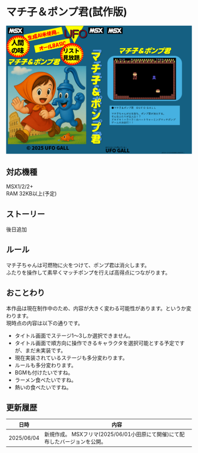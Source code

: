 
# マチ子＆ポンプ君(試作版)

![カバー画像](/docImage/coverImage.png)

## 対応機種
MSX1/2/2+  
RAM 32KB以上(予定)

## ストーリー
後日追加

## ルール
マチ子ちゃんは可燃物に火をつけて、ポンプ君は消火します。  
ふたりを操作して素早くマッチポンプを行えば高得点につながります。

## おことわり
本作品は現在制作中のため、内容が大きく変わる可能性があります。というか変わります。  
現時点の内容は以下の通りです。
* タイトル画面でステージ1～3しか選択できません。
* タイトル画面で順方向に操作できるキャラクタを選択可能とする予定ですが、まだ未実装です。
* 現在実装されているステージも多分変わります。
* ルールも多分変わります。
* BGMも付けたいですね。
* ラーメン食べたいですね。
* 熱いの食べたいですね。

## 更新履歴
| 日時 | 内容 |
| ---- | ---- |
| 2025/06/04 | 新規作成。  MSXフリマ(2025/06/01小田原にて開催)にて配布したバージョンを公開。 |


